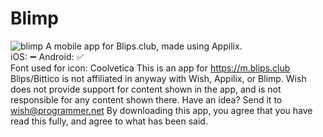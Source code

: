 # Blimp
![blimp](https://github.com/wish13yt/blimp/assets/100239673/e31c709b-7bde-46d7-bd53-f6f2a21535c2)
A mobile app for Blips.club, made using Appilix.
<br>
iOS: ➖
Android: ✅
<br>
Font used for icon: Coolvetica
This is an app for https://m.blips.club
Blips/Bittico is not affiliated in anyway with Wish, Appilix, or Blimp.
Wish does not provide support for content shown in the app, and is not responsible for any content shown there.
Have an idea? Send it to wish@programmer.net
By downloading this app, you agree that you have read this fully, and agree to what has been said.
